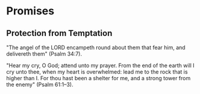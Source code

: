# Promises

## Protection from Temptation

"The angel of the LORD encampeth round about them that fear him, and delivereth them" (Psalm 34:7).

"Hear my cry, O God; attend unto my prayer. From the end of the earth will I cry unto thee, when my heart is 
overwhelmed: lead me to the rock that is higher than I. For thou hast been a shelter for me, and a strong tower from the 
enemy" (Psalm 61:1–3).